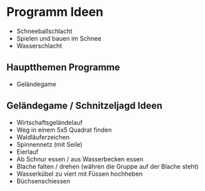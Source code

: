 # Programm Ideen

- Schneeballschlacht
- Spielen und bauen im Schnee
- Wasserschlacht

## Hauptthemen Programme
- Geländegame  

## Geländegame / Schnitzeljagd Ideen
- Wirtschaftsgeländelauf
- Weg in einem 5x5 Quadrat finden
- Waldläuferzeichen
- Spinnennetz (mit Seile)
- Eierlauf
- Ab Schnur essen / aus Wasserbecken essen
- Blache falten / drehen (währen die Gruppe auf der Blache steht)
- Wasserkübel zu viert mit Füssen hochheben
- Büchsenschiessen
